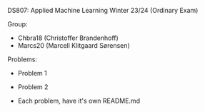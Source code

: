 DS807: Applied Machine Learning
Winter 23/24 (Ordinary Exam)

Group: 
- Chbra18 (Christoffer Brandenhoff) 
- Marcs20 (Marcell Klitgaard Sørensen)

Problems:
- Problem 1
- Problem 2


- Each problem, have it's own README.md
